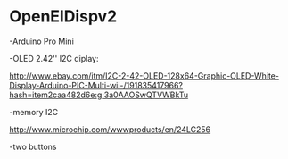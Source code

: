 # OpenElDispv2



-Arduino Pro Mini

-OLED 2.42'' I2C diplay:

http://www.ebay.com/itm/I2C-2-42-OLED-128x64-Graphic-OLED-White-Display-Arduino-PIC-Multi-wii-/191835417966?hash=item2caa482d6e:g:3a0AAOSwQTVWBkTu

-memory I2C

http://www.microchip.com/wwwproducts/en/24LC256

-two buttons

